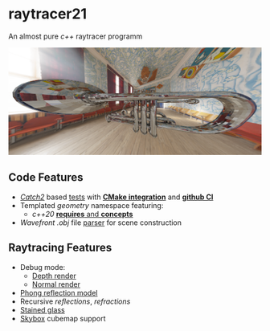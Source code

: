 # raytracer21

An almost pure *c++* raytracer programm

![alt text](https://github.com/BlackSamorez/raytracer21/blob/main/examples/trumpet/full.png?raw=true)

## Code Features

* [*Catch2*](https://github.com/catchorg/Catch2) based [tests](/tests/reader/test_reader.cpp) with [**CMake integration**](/tests/CMakeLists.txt) and [**github CI**](/.github/workflows/cmake.yml)
* Templated *geometry* namespace featuring:
  * *c++20* [**requires** and **concepts**](/src/geometry/vector.h)
* *Wavefront .obj* file [parser](/src/scene/reader.cpp) for scene construction

## Raytracing Features

* Debug mode: 
  * [Depth render](/tests/debug_mode/scenes/classic_box/depth.png)
  * [Normal render](/tests/debug_mode/scenes/classic_box/normal.png)
* [Phong reflection model](https://en.wikipedia.org/wiki/Phong_reflection_model)
* Recursive *reflections*, *refractions*
* [Stained glass](https://github.com/BlackSamorez/raytracer21/blob/main/examples/dgap/full.png?raw=true)
* [Skybox](/src/scene/skybox.h) cubemap support
